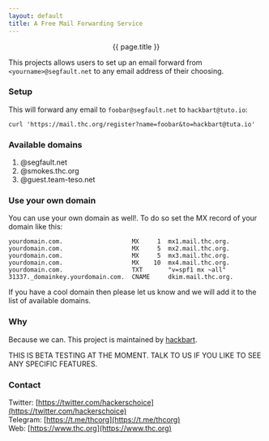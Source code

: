 ```yaml
---
layout: default
title: A Free Mail Forwarding Service
---
```


<div style="text-align:center">{{ page.title }}</div>

This projects allows users to set up an email forward from ```<yourname>@segfault.net``` to any email address of their choosing.

### Setup

This will forward any email to ```foobar@segfault.net``` to ```hackbart@tuto.io```:
```shell
curl 'https://mail.thc.org/register?name=foobar&to=hackbart@tuta.io'
```

### Available domains

1. @segfault.net
1. @smokes.thc.org
1. @guest.team-teso.net

### Use your own domain

You can use your own domain as well!. To do so set the MX record of your domain like this:
```
yourdomain.com.                   MX     1  mx1.mail.thc.org.
yourdomain.com.                   MX     5  mx2.mail.thc.org.
yourdomain.com.                   MX     5  mx3.mail.thc.org.
yourdomain.com.                   MX    10  mx4.mail.thc.org.
yourdomain.com.                   TXT       "v=spf1 mx ~all"
31337._domainkey.yourdomain.com.  CNAME     dkim.mail.thc.org. 
```

If you have a cool domain then please let us know and we will add it to the list of available domains.

### Why

Because we can. This project is maintained by [hackbart](https://t.me/thcorg).

THIS IS BETA TESTING AT THE MOMENT. TALK TO US IF YOU LIKE TO SEE ANY SPECIFIC FEATURES.

### Contact

Twitter: [https://twitter.com/hackerschoice](https://twitter.com/hackerschoice)  
Telegram: [https://t.me/thcorg](https://t.me/thcorg)  
Web: [https://www.thc.org](https://www.thc.org)  
